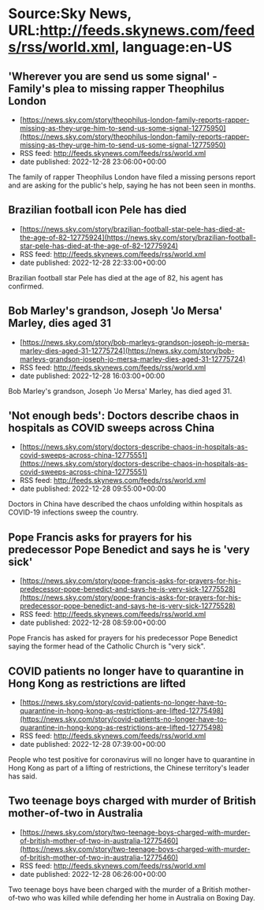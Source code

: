 # Source:Sky News, URL:http://feeds.skynews.com/feeds/rss/world.xml, language:en-US

## 'Wherever you are send us some signal' - Family's plea to missing rapper Theophilus London
 - [https://news.sky.com/story/theophilus-london-family-reports-rapper-missing-as-they-urge-him-to-send-us-some-signal-12775950](https://news.sky.com/story/theophilus-london-family-reports-rapper-missing-as-they-urge-him-to-send-us-some-signal-12775950)
 - RSS feed: http://feeds.skynews.com/feeds/rss/world.xml
 - date published: 2022-12-28 23:06:00+00:00

The family of rapper Theophilus London have filed a missing persons report and are asking for the public's help, saying he has not been seen in months.

## Brazilian football icon Pele has died
 - [https://news.sky.com/story/brazilian-football-star-pele-has-died-at-the-age-of-82-12775924](https://news.sky.com/story/brazilian-football-star-pele-has-died-at-the-age-of-82-12775924)
 - RSS feed: http://feeds.skynews.com/feeds/rss/world.xml
 - date published: 2022-12-28 22:33:00+00:00

Brazilian football star Pele has died at the age of 82, his agent has confirmed.

## Bob Marley's grandson, Joseph 'Jo Mersa' Marley, dies aged 31
 - [https://news.sky.com/story/bob-marleys-grandson-joseph-jo-mersa-marley-dies-aged-31-12775724](https://news.sky.com/story/bob-marleys-grandson-joseph-jo-mersa-marley-dies-aged-31-12775724)
 - RSS feed: http://feeds.skynews.com/feeds/rss/world.xml
 - date published: 2022-12-28 16:03:00+00:00

Bob Marley's grandson, Joseph 'Jo Mersa' Marley, has died aged 31.

## 'Not enough beds': Doctors describe chaos in hospitals as COVID sweeps across China
 - [https://news.sky.com/story/doctors-describe-chaos-in-hospitals-as-covid-sweeps-across-china-12775551](https://news.sky.com/story/doctors-describe-chaos-in-hospitals-as-covid-sweeps-across-china-12775551)
 - RSS feed: http://feeds.skynews.com/feeds/rss/world.xml
 - date published: 2022-12-28 09:55:00+00:00

Doctors in China have described the chaos unfolding within hospitals as COVID-19 infections sweep the country.

## Pope Francis asks for prayers for his predecessor Pope Benedict and says he is 'very sick'
 - [https://news.sky.com/story/pope-francis-asks-for-prayers-for-his-predecessor-pope-benedict-and-says-he-is-very-sick-12775528](https://news.sky.com/story/pope-francis-asks-for-prayers-for-his-predecessor-pope-benedict-and-says-he-is-very-sick-12775528)
 - RSS feed: http://feeds.skynews.com/feeds/rss/world.xml
 - date published: 2022-12-28 08:59:00+00:00

Pope Francis has asked for prayers for his predecessor Pope Benedict saying the former head of the Catholic Church is "very sick".

## COVID patients no longer have to quarantine in Hong Kong as restrictions are lifted
 - [https://news.sky.com/story/covid-patients-no-longer-have-to-quarantine-in-hong-kong-as-restrictions-are-lifted-12775498](https://news.sky.com/story/covid-patients-no-longer-have-to-quarantine-in-hong-kong-as-restrictions-are-lifted-12775498)
 - RSS feed: http://feeds.skynews.com/feeds/rss/world.xml
 - date published: 2022-12-28 07:39:00+00:00

People who test positive for coronavirus will no longer have to quarantine in Hong Kong as part of a lifting of restrictions, the Chinese territory's leader has said.

## Two teenage boys charged with murder of British mother-of-two in Australia
 - [https://news.sky.com/story/two-teenage-boys-charged-with-murder-of-british-mother-of-two-in-australia-12775460](https://news.sky.com/story/two-teenage-boys-charged-with-murder-of-british-mother-of-two-in-australia-12775460)
 - RSS feed: http://feeds.skynews.com/feeds/rss/world.xml
 - date published: 2022-12-28 06:26:00+00:00

Two teenage boys have been charged with the murder of a British mother-of-two who was killed while defending her home in Australia on Boxing Day.

